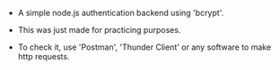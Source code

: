 - A simple node.js authentication backend using 'bcrypt'.

- This was just made for practicing purposes.

- To check it, use 'Postman', 'Thunder Client' or any software to make http requests.